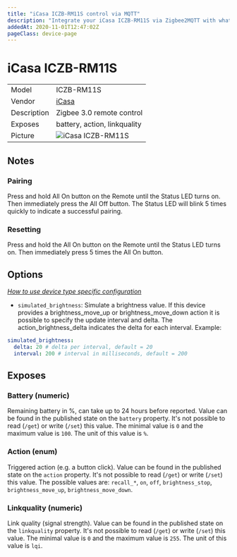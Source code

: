 ```yaml
---
title: "iCasa ICZB-RM11S control via MQTT"
description: "Integrate your iCasa ICZB-RM11S via Zigbee2MQTT with whatever smart home infrastructure you are using without the vendor's bridge or gateway."
addedAt: 2020-11-01T12:47:02Z
pageClass: device-page
---
```


<!-- !!!! -->
<!-- ATTENTION: This file is auto-generated through docgen! -->
<!-- You can only edit the "Notes"-Section between the two comment lines "Notes BEGIN" and "Notes END". -->
<!-- Do not use h1 or h2 heading within "## Notes"-Section. -->
<!-- !!!! -->

# iCasa ICZB-RM11S

|     |     |
|-----|-----|
| Model | ICZB-RM11S  |
| Vendor  | [iCasa](/supported-devices/#v=iCasa)  |
| Description | Zigbee 3.0 remote control |
| Exposes | battery, action, linkquality |
| Picture | ![iCasa ICZB-RM11S](https://www.zigbee2mqtt.io/images/devices/ICZB-RM11S.jpg) |


<!-- Notes BEGIN: You can edit here. Add "## Notes" headline if not already present. -->
## Notes


### Pairing
Press and hold All On button on the Remote until the Status LED turns on.
Then immediately press the All Off button.
The Status LED will blink 5 times quickly to indicate a successful pairing.

### Resetting
Press and hold the All On button on the Remote until the Status LED turns on.
Then immediately press 5 times the All On button.
<!-- Notes END: Do not edit below this line -->



## Options
*[How to use device type specific configuration](../guide/configuration/devices-groups.md#specific-device-options)*

* `simulated_brightness`: Simulate a brightness value. If this device provides a brightness_move_up or brightness_move_down action it is possible to specify the update interval and delta. The action_brightness_delta indicates the delta for each interval. Example:
```yaml
simulated_brightness:
  delta: 20 # delta per interval, default = 20
  interval: 200 # interval in milliseconds, default = 200
```


## Exposes

### Battery (numeric)
Remaining battery in %, can take up to 24 hours before reported.
Value can be found in the published state on the `battery` property.
It's not possible to read (`/get`) or write (`/set`) this value.
The minimal value is `0` and the maximum value is `100`.
The unit of this value is `%`.

### Action (enum)
Triggered action (e.g. a button click).
Value can be found in the published state on the `action` property.
It's not possible to read (`/get`) or write (`/set`) this value.
The possible values are: `recall_*`, `on`, `off`, `brightness_stop`, `brightness_move_up`, `brightness_move_down`.

### Linkquality (numeric)
Link quality (signal strength).
Value can be found in the published state on the `linkquality` property.
It's not possible to read (`/get`) or write (`/set`) this value.
The minimal value is `0` and the maximum value is `255`.
The unit of this value is `lqi`.

